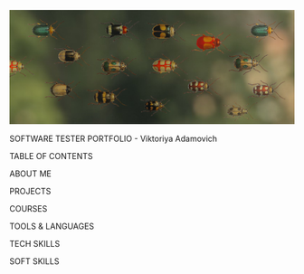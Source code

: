 ![Header](https://github.com/ViktoriyaAdamovich/viktoriyaadamovich/blob/main/assets/header.png)

SOFTWARE TESTER PORTFOLIO - Viktoriya Adamovich

TABLE OF CONTENTS

ABOUT ME

PROJECTS

COURSES

TOOLS & LANGUAGES

TECH SKILLS

SOFT SKILLS